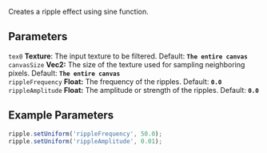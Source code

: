Creates a ripple effect using sine function.

## Parameters
`tex0` **Texture**: The input texture to be filtered. Default: **`The entire canvas`**
<br>
`canvasSize` **Vec2:** The size of the texture used for sampling neighboring pixels. Default: **`The entire canvas`**
<br>
`rippleFrequency` **Float:** The frequency of the ripples. Default: **`0.0`**
<br>
`rippleAmplitude` **Float:** The amplitude or strength of the ripples. Default: **`0.0`**


## Example Parameters
```javascript hl_lines="1 2"
ripple.setUniform('rippleFrequency', 50.0);
ripple.setUniform('rippleAmplitude', 0.01);
```